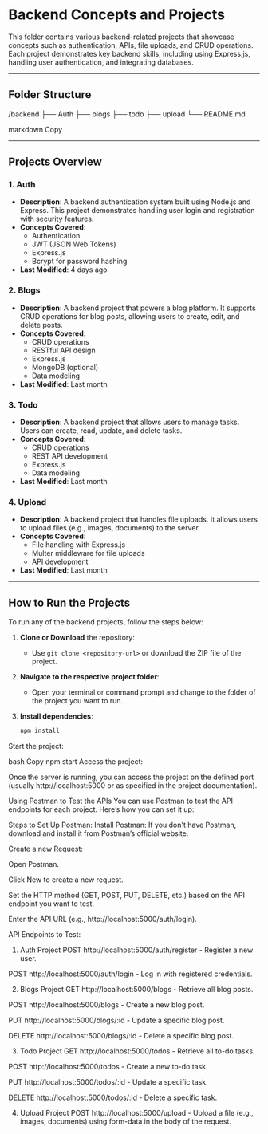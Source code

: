 # Backend Concepts and Projects

This folder contains various backend-related projects that showcase concepts such as authentication, APIs, file uploads, and CRUD operations. Each project demonstrates key backend skills, including using Express.js, handling user authentication, and integrating databases.

---

## Folder Structure

/backend ├── Auth ├── blogs ├── todo ├── upload └── README.md

markdown
Copy

---

## Projects Overview

### 1. **Auth**
   - **Description**: A backend authentication system built using Node.js and Express. This project demonstrates handling user login and registration with security features.
   - **Concepts Covered**: 
     - Authentication
     - JWT (JSON Web Tokens)
     - Express.js
     - Bcrypt for password hashing
   - **Last Modified**: 4 days ago

### 2. **Blogs**
   - **Description**: A backend project that powers a blog platform. It supports CRUD operations for blog posts, allowing users to create, edit, and delete posts.
   - **Concepts Covered**: 
     - CRUD operations
     - RESTful API design
     - Express.js
     - MongoDB (optional)
     - Data modeling
   - **Last Modified**: Last month

### 3. **Todo**
   - **Description**: A backend project that allows users to manage tasks. Users can create, read, update, and delete tasks.
   - **Concepts Covered**: 
     - CRUD operations
     - REST API development
     - Express.js
     - Data modeling
   - **Last Modified**: Last month

### 4. **Upload**
   - **Description**: A backend project that handles file uploads. It allows users to upload files (e.g., images, documents) to the server.
   - **Concepts Covered**: 
     - File handling with Express.js
     - Multer middleware for file uploads
     - API development
   - **Last Modified**: Last month

---

## How to Run the Projects

To run any of the backend projects, follow the steps below:

1. **Clone or Download** the repository:
   - Use `git clone <repository-url>` or download the ZIP file of the project.

2. **Navigate to the respective project folder**:
   - Open your terminal or command prompt and change to the folder of the project you want to run.

3. **Install dependencies**:
   ```bash
   npm install
Start the project:

bash
Copy
npm start
Access the project:

Once the server is running, you can access the project on the defined port (usually http://localhost:5000 or as specified in the project documentation).

Using Postman to Test the APIs
You can use Postman to test the API endpoints for each project. Here’s how you can set it up:

Steps to Set Up Postman:
Install Postman: If you don't have Postman, download and install it from Postman’s official website.

Create a new Request:

Open Postman.

Click New to create a new request.

Set the HTTP method (GET, POST, PUT, DELETE, etc.) based on the API endpoint you want to test.

Enter the API URL (e.g., http://localhost:5000/auth/login).

API Endpoints to Test:
1. Auth Project
POST http://localhost:5000/auth/register - Register a new user.

POST http://localhost:5000/auth/login - Log in with registered credentials.

2. Blogs Project
GET http://localhost:5000/blogs - Retrieve all blog posts.

POST http://localhost:5000/blogs - Create a new blog post.

PUT http://localhost:5000/blogs/:id - Update a specific blog post.

DELETE http://localhost:5000/blogs/:id - Delete a specific blog post.

3. Todo Project
GET http://localhost:5000/todos - Retrieve all to-do tasks.

POST http://localhost:5000/todos - Create a new to-do task.

PUT http://localhost:5000/todos/:id - Update a specific task.

DELETE http://localhost:5000/todos/:id - Delete a specific task.

4. Upload Project
POST http://localhost:5000/upload - Upload a file (e.g., images, documents) using form-data in the body of the request.
